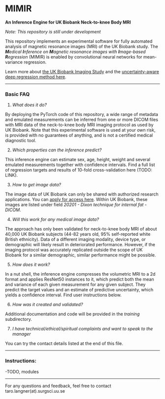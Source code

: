 # MIMIR
**An Inference Engine for UK Biobank Neck-to-knee Body MRI**

*Note: This repository is still under development*

This repository implements an experimental software for fully automated analysis of magnetic resonance images (MRI) of the UK Biobank study. The ***M**edical **I**nference on **M**agnetic resonance images with **I**mage-based **R**egression* (MIMIR) is enabled by convolutional neural networks for mean-variance regression.

Learn more about [the UK Biobank Imaging Study](https://www.nature.com/articles/s41467-020-15948-9) and the [uncertainty-aware deep regression method here](https://arxiv.org/abs/2101.06963).


---
### Basic FAQ

1) *What does it do?*

By deploying the PyTorch code of this repository, a wide range of metadata and emulated measurements can be inferred from one or more DICOM files with MRI data of the neck-to-knee body MRI imaging protocol as used by UK Biobank. Note that this experimental software is used at your own risk, is provided with no guarantees of anything, and is not a certified medical diagnostic tool.

2) *Which properties can the inference predict?*

This inference engine can estimate sex, age, height, weight and several emulated measurements together with confidence intervals. Find a full list of regression targets and results of 10-fold cross-validation here (TODO: LINK).

3) *How to get image data?*

The image data of UK Biobank can only be shared with authorized research applications. You can [apply for access here](https://www.ukbiobank.ac.uk/enable-your-research/apply-for-access). Within UK Biobank, these images are listed under field *20201 - Dixon technique for internal fat - DICOM*.

4) *Will this work for any medical image data?*

The approach has only been validated for neck-to-knee body MRI of about 40,000 UK Biobank subjects (44-82 years old, 95% self-reported white British ethnicity). Data of a different imaging modality, device type, or demographic will likely result in deteriorated performance. However, if the imaging protocol was accurately replicated outside the scope of UK Biobank for a similar demographic, similar performance might be possible.

5) *How does it work?*

In a nut shell, the inference engine compresses the volumetric MRI to a 2d format and applies ResNet50 instances to it, which predict both the mean and variance of each given measurement for any given subject. They predict the target values and an estimate of predictive uncertainty, which yields a confidence interval. Find user instructions below.

6) *How was it created and validated?*

Additional documentation and code will be provided in the *training* subdirectory.

7) *I have technical/ethical/spiritual complaints and want to speak to the manager*

You can try the contact details listed at the end of this file.

---

### Instructions:
-TODO, modules

---

For any questions and feedback, feel free to contact taro.langner(at).surgsci.uu.se
